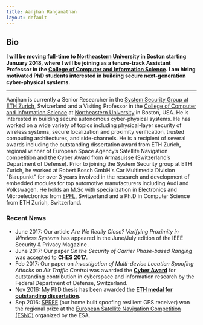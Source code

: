 ```yaml
---
title: Aanjhan Ranganathan
layout: default
---
```


## Bio

**I will be moving full-time to [Northeastern University] in Boston starting January 2018, where I will be joining as a tenure-track Assistant Professor in the [College of Computer and Information Science]. I am hiring motivated PhD students interested in building secure next-generation cyber-physical systems.**

---
Aanjhan is currently a Senior Researcher in the [System Security Group at ETH Zurich], Switzerland and a Visiting Professor in the [College of Computer and Information Science] at [Northeastern University] in Boston, USA. He is interested in building secure autonomous cyber-physical systems. He has worked on a wide variety of topics including physical-layer security of wireless systems, secure localization and proximity verification, trusted computing architectures, and side-channels. He is a recipient of several awards including the outstanding dissertation award from ETH Zurich, regional winner of European Space Agency’s Satellite Navigation competition and the Cyber Award from Armasuisse (Switzerland’s Department of Defense). Prior to joining the System Security group at ETH Zurich, he worked at Robert Bosch GmbH's Car Multimedia Division "Blaupunkt" for over 3 years involved in the research and development of embedded modules for top automotive manufacturers including Audi and Volkswagen. He holds an M.Sc with specialization in Electronics and Microelectronics from [EPFL], Switzerland and a Ph.D in Computer Science from ETH Zurich, Switzerland.


### Recent News
* June 2017: Our article *Are We Really Close? Verifying Proximity in Wireless Systems* has appeared in the June/July edition of the IEEE Security & Privacy Magazine .
* June 2017: Our paper *On the Security of Carrier Phase-based Ranging* was accepted to **CHES 2017**.
* Feb 2017: Our paper on *Investigation of Multi-device Location Spoofing Attacks on Air Traffic Control* was awarded the <a href="https://zisc.ethz.ch/2017/03/14/zisc-researchers-awarded-by-swiss-department-of-defense/">**Cyber Award**</a> for outstanding contribution in cyberspace and information research by the Federal Department of Defense, Switzerland.   
* Nov 2016: My PhD thesis has been awarded the <a href="https://zisc.ethz.ch/2017/01/26/aanjhan-ranganathan-was-awarded-the-eth-medal/">**ETH medal for outstanding dissertation**</a>.
* Sep 2016: <a href="http://www.spree-gnss.ch">SPREE</a> (our home built spoofing resilient GPS receiver) won the regional prize at the <a href="http://www.esnc.eu/index.php?anzeige=switzerland16.html">European Satellite Navigation Competition (ESNC)</a> organized by the ESA.

[System Security group at ETH Zurich]:http://www.syssec.ethz.ch
[EPFL]:http://epfl.ch
[Prof. Dr. Srdjan Capkun]:http://www.syssec.ethz.ch/people/capkun.html
[College of Computer and Information Science]:http://www.ccis.northeastern.edu
[Northeastern University]:http://www.northeastern.edu